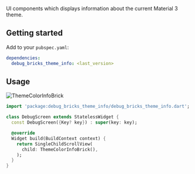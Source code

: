 UI components which displays information about the current Material 3 theme.

## Getting started

Add to your `pubspec.yaml`:

```yaml
dependencies:
  debug_bricks_theme_info: <last_version>
```

## Usage

![ThemeColorInfoBrick](https://github.com/touchlane/debug_bricks/raw/master/packages/debug_bricks_theme_info/doc/media/theme_color_info.png)

```dart
import 'package:debug_bricks_theme_info/debug_bricks_theme_info.dart';

class DebugScreen extends StatelessWidget {
  const DebugScreen({Key? key}) : super(key: key);

  @override
  Widget build(BuildContext context) {
    return SingleChildScrollView(
      child: ThemeColorInfoBrick(),
    );
  }
}
```